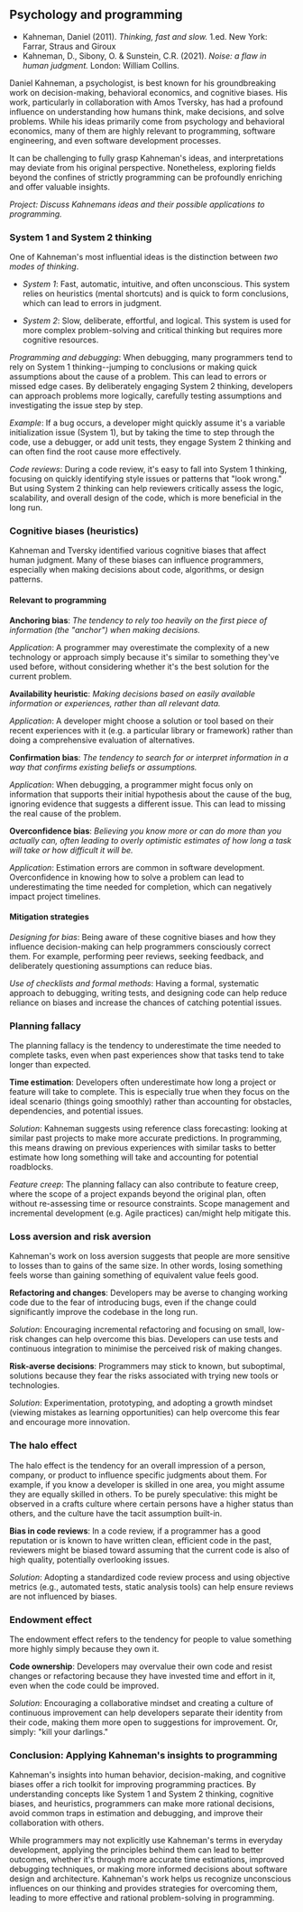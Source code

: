 
## Psychology and programming

* Kahneman, Daniel (2011). *Thinking, fast and slow.* 1.ed. New York: Farrar, Straus and Giroux
* Kahneman, D., Sibony, O. & Sunstein, C.R. (2021). *Noise: a flaw in human judgment.* London: William Collins.

Daniel Kahneman, a psychologist, is best known for his groundbreaking work on decision-making, behavioral
economics, and cognitive biases. His work, particularly in collaboration with Amos Tversky, has had a
profound influence on understanding how humans think, make decisions, and solve problems. While his ideas
primarily come from psychology and behavioral economics, many of them are highly relevant to programming,
software engineering, and even software development processes.

It can be challenging to fully grasp Kahneman's ideas, and interpretations may deviate from his original
perspective. Nonetheless, exploring fields beyond the confines of strictly programming can be profoundly
enriching and offer valuable insights.

*Project: Discuss Kahnemans ideas and their possible applications to programming.*


### System 1 and System 2 thinking

One of Kahneman's most influential ideas is the distinction between *two modes of thinking*.

* *System 1*: Fast, automatic, intuitive, and often unconscious. This system relies on heuristics
  (mental shortcuts) and is quick to form conclusions, which can lead to errors in judgment.

* *System 2*: Slow, deliberate, effortful, and logical. This system is used for more complex
  problem-solving and critical thinking but requires more cognitive resources.


*Programming and debugging*: When debugging, many programmers tend to rely on System 1 thinking--jumping to
conclusions or making quick assumptions about the cause of a problem. This can lead to errors or missed
edge cases. By deliberately engaging System 2 thinking, developers can approach problems more logically,
carefully testing assumptions and investigating the issue step by step.

*Example*: If a bug occurs, a developer might quickly assume it's a variable initialization issue (System 1),
but by taking the time to step through the code, use a debugger, or add unit tests, they engage System 2
thinking and can often find the root cause more effectively.

*Code reviews*: During a code review, it's easy to fall into System 1 thinking, focusing on quickly identifying
style issues or patterns that "look wrong." But using System 2 thinking can help reviewers critically assess
the logic, scalability, and overall design of the code, which is more beneficial in the long run.


### Cognitive biases (heuristics)

Kahneman and Tversky identified various cognitive biases that affect human judgment. Many of these biases
can influence programmers, especially when making decisions about code, algorithms, or design patterns.

#### Relevant to programming

__Anchoring bias__: *The tendency to rely too heavily on the first piece of information (the "anchor") when
making decisions.*

*Application*: A programmer may overestimate the complexity of a new technology or approach simply because
it's similar to something they've used before, without considering whether it's the best solution for the
current problem.

__Availability heuristic__: *Making decisions based on easily available information or experiences, rather
than all relevant data.*

*Application*: A developer might choose a solution or tool based on their recent experiences with it (e.g.
a particular library or framework) rather than doing a comprehensive evaluation of alternatives.

__Confirmation bias__: *The tendency to search for or interpret information in a way that confirms existing
beliefs or assumptions.*

*Application*: When debugging, a programmer might focus only on information that supports their initial
hypothesis about the cause of the bug, ignoring evidence that suggests a different issue. This can lead
to missing the real cause of the problem.

__Overconfidence bias__: *Believing you know more or can do more than you actually can, often leading to
overly optimistic estimates of how long a task will take or how difficult it will be.*

*Application*: Estimation errors are common in software development. Overconfidence in knowing how to
solve a problem can lead to underestimating the time needed for completion, which can negatively impact
project timelines.


#### Mitigation strategies

*Designing for bias*: Being aware of these cognitive biases and how they influence decision-making can
help programmers consciously correct them. For example, performing peer reviews, seeking feedback, and
deliberately questioning assumptions can reduce bias.

*Use of checklists and formal methods*: Having a formal, systematic approach to debugging, writing tests,
and designing code can help reduce reliance on biases and increase the chances of catching potential issues.


### Planning fallacy

The planning fallacy is the tendency to underestimate the time needed to complete tasks, even when
past experiences show that tasks tend to take longer than expected.


__Time estimation__: Developers often underestimate how long a project or feature will take to complete.
This is especially true when they focus on the ideal scenario (things going smoothly) rather than
accounting for obstacles, dependencies, and potential issues.

*Solution*: Kahneman suggests using reference class forecasting: looking at similar past projects to
make more accurate predictions. In programming, this means drawing on previous experiences with similar
tasks to better estimate how long something will take and accounting for potential roadblocks.

*Feature creep*: The planning fallacy can also contribute to feature creep, where the scope of a project
expands beyond the original plan, often without re-assessing time or resource constraints. Scope management
and incremental development (e.g. Agile practices) can/might help mitigate this.


### Loss aversion and risk aversion

Kahneman's work on loss aversion suggests that people are more sensitive to losses than to gains of the
same size. In other words, losing something feels worse than gaining something of equivalent value feels
good.

__Refactoring and changes__: Developers may be averse to changing working code due to the fear of
introducing bugs, even if the change could significantly improve the codebase in the long run.

*Solution*: Encouraging incremental refactoring and focusing on small, low-risk changes can help
overcome this bias. Developers can use tests and continuous integration to minimise the perceived
risk of making changes.

__Risk-averse decisions__: Programmers may stick to known, but suboptimal, solutions because they
fear the risks associated with trying new tools or technologies.

*Solution*: Experimentation, prototyping, and adopting a growth mindset (viewing mistakes as learning
opportunities) can help overcome this fear and encourage more innovation.


### The halo effect

The halo effect is the tendency for an overall impression of a person, company, or product to
influence specific judgments about them. For example, if you know a developer is skilled in
one area, you might assume they are equally skilled in others. To be purely speculative:
this might be observed in a crafts culture where certain persons have a higher status than
others, and the culture have the tacit assumption built-in.

__Bias in code reviews__: In a code review, if a programmer has a good reputation or is known
to have written clean, efficient code in the past, reviewers might be biased toward assuming
that the current code is also of high quality, potentially overlooking issues.

*Solution*: Adopting a standardized code review process and using objective metrics (e.g.,
automated tests, static analysis tools) can help ensure reviews are not influenced by biases.


### Endowment effect

The endowment effect refers to the tendency for people to value something more highly simply
because they own it.

__Code ownership__: Developers may overvalue their own code and resist changes or refactoring
because they have invested time and effort in it, even when the code could be improved.

*Solution*: Encouraging a collaborative mindset and creating a culture of continuous improvement
can help developers separate their identity from their code, making them more open to suggestions
for improvement. Or, simply: "kill your darlings."


### Conclusion: Applying Kahneman's insights to programming

Kahneman's insights into human behavior, decision-making, and cognitive biases offer a rich toolkit for
improving programming practices. By understanding concepts like System 1 and System 2 thinking, cognitive biases,
and heuristics, programmers can make more rational decisions, avoid common traps in estimation and debugging,
and improve their collaboration with others.

While programmers may not explicitly use Kahneman's terms in everyday development, applying the principles behind
them can lead to better outcomes, whether it's through more accurate time estimations, improved debugging techniques,
or making more informed decisions about software design and architecture. Kahneman's work helps us recognize unconscious
influences on our thinking and provides strategies for overcoming them, leading to more effective and rational
problem-solving in programming.
